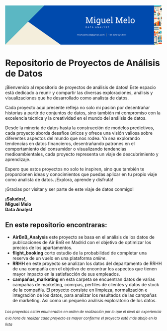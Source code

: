 ![Banner](/assets/banner.png)
# Repositorio de Proyectos de Análisis de Datos

¡Bienvenido al repositorio de proyectos de análisis de datos! Este espacio está dedicado a reunir y compartir las diversas exploraciones, análisis y visualizaciones que he desarrollado como analista de datos.

Cada proyecto aquí presente refleja no solo mi pasión por desentrañar historias a partir de conjuntos de datos, sino también mi compromiso con la excelencia técnica y la creatividad en el mundo del análisis de datos.

Desde la minería de datos hasta la construcción de modelos predictivos, cada proyecto aborda desafíos únicos y ofrece una visión valiosa sobre diferentes aspectos del mundo que nos rodea. Ya sea explorando tendencias en datos financieros, desentrañando patrones en el comportamiento del consumidor o visualizando tendencias medioambientales, cada proyecto representa un viaje de descubrimiento y aprendizaje.

Espero que estos proyectos no solo te inspiren, sino que también te proporcionen ideas y conocimientos que puedas aplicar en tu propio viaje como analista de datos. ¡Explora, aprende y disfruta!

¡Gracias por visitar y ser parte de este viaje de datos conmigo!

**¡Saludos!,  
Miguel Melo  
Data Analyst**

## En este repositorio encontraras:
- **AirBnB_Analysis** este proyecto se basa en el análisis de los datos de publicaciones de Air BnB en Madrid con el objetivo de optimizar los precios de los apartamentos.
- **flight_booking** corto estudio de la probabilidad de completar una reserva de un vuelo en una plataforma *online*. 
- **RRHH** en este proyecto se analizan los datos del departamento de RRHH de una compañía con el objetivo de encontrar los aspectos que tienen mayor impacto en la satisfacción de sus empleados.
- **campañas_marketing** en esta carpeta se encuentran datos de varias campañas de marketing, comrpas, perfiles de clientes y datos de stock de la compañía. El proyecto consiste en limpieza, normalización e integración de los datos, para analizar los resultados de las campañas de marketing. Así como un pequeño análisis exploratorio de los datos.

<sub>*Los proyectos están enumerados en orden de realización por lo que el nivel de experiencia a la hora de realizar cada proyecto es mayor conforme el proyecto está más abajo en la lista*</sub>
